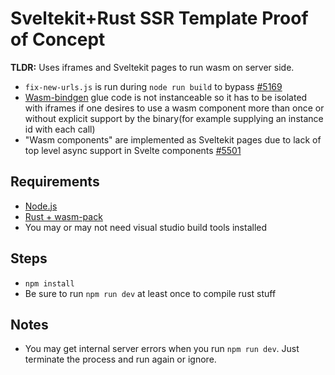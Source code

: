 # Sveltekit+Rust SSR Template Proof of Concept

**TLDR:** Uses iframes and Sveltekit pages to run wasm on server side.

- `fix-new-urls.js` is run during `node run build` to bypass [#5169](https://github.com/vitejs/vite/issues/5169)
- [Wasm-bindgen](https://github.com/rustwasm/wasm-bindgen) glue code is not instanceable so it has to be isolated with iframes if one desires to use a wasm component more than once or without explicit support by the binary(for example supplying an instance id with each call)
- "Wasm components" are implemented as Sveltekit pages due to lack of top level async support in Svelte components [#5501](https://github.com/sveltejs/svelte/issues/5501)

## Requirements
- [Node.js](https://nodejs.org/en/)
- [Rust + wasm-pack](https://rustwasm.github.io/docs/book/game-of-life/setup.html)
- You may or may not need visual studio build tools installed

## Steps
- `npm install`
- Be sure to run `npm run dev` at least once to compile rust stuff
  
## Notes
- You may get internal server errors when you run `npm run dev`. Just terminate the process and run again or ignore.
